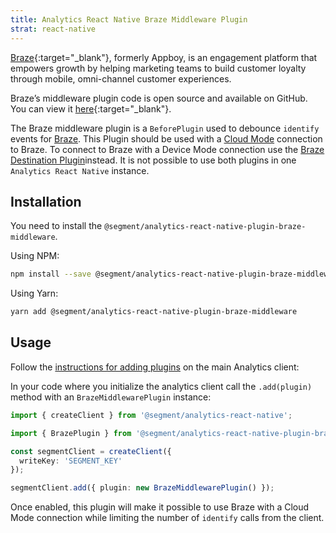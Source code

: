 ```yaml
---
title: Analytics React Native Braze Middleware Plugin
strat: react-native
---
```


[Braze](https://www.braze.com/){:target="_blank"}, formerly Appboy, is an engagement platform that empowers growth by helping marketing teams to build customer loyalty through mobile, omni-channel customer experiences.

Braze’s middleware plugin code is open source and available on GitHub. You can view it [here](https://github.com/segmentio/analytics-react-native/tree/master/packages/plugins/plugin-braze-middleware){:target="_blank"}.

The Braze middleware plugin is a `BeforePlugin` used to debounce `identify` events for [Braze](https://www.braze.com). This Plugin should be used with a [Cloud Mode](https://segment.com/docs/connections/destinations/#connection-modes) connection to Braze. To connect to Braze with a Device Mode connection use the [Braze Destination Plugin]((https://www.npmjs.com/package/@segment/analytics-react-native-plugin-braze))instead. It is not possible to use both plugins in one `Analytics React Native` instance. 

## Installation

You need to install the `@segment/analytics-react-native-plugin-braze-middleware`.

Using NPM:
```bash
npm install --save @segment/analytics-react-native-plugin-braze-middleware 
```

Using Yarn:
```bash
yarn add @segment/analytics-react-native-plugin-braze-middleware
```
## Usage

Follow the [instructions for adding plugins](https://github.com/segmentio/analytics-react-native#adding-plugins) on the main Analytics client:

In your code where you initialize the analytics client call the `.add(plugin)` method with an `BrazeMiddlewarePlugin` instance:

```ts
import { createClient } from '@segment/analytics-react-native';

import { BrazePlugin } from '@segment/analytics-react-native-plugin-braze-middleware';

const segmentClient = createClient({
  writeKey: 'SEGMENT_KEY'
});

segmentClient.add({ plugin: new BrazeMiddlewarePlugin() });
```
Once enabled, this plugin will make it possible to use Braze with a Cloud Mode connection while limiting the number of `identify` calls from the client. 